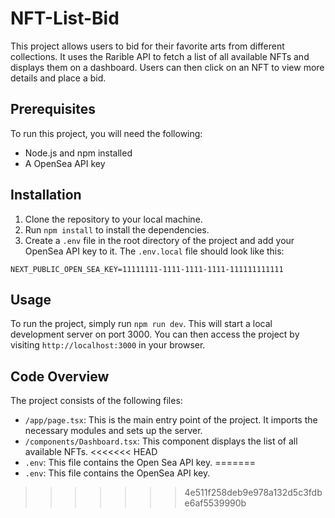  # NFT-List-Bid

This project allows users to bid for their favorite arts from different collections. It uses the Rarible API to fetch a list of all available NFTs and displays them on a dashboard. Users can then click on an NFT to view more details and place a bid.

## Prerequisites

To run this project, you will need the following:

* Node.js and npm installed
* A OpenSea API key

## Installation

1. Clone the repository to your local machine.
2. Run `npm install` to install the dependencies.
3. Create a `.env` file in the root directory of the project and add your OpenSea API key to it. The `.env.local` file should look like this:

```
NEXT_PUBLIC_OPEN_SEA_KEY=11111111-1111-1111-1111-111111111111
```

## Usage

To run the project, simply run `npm run dev`. This will start a local development server on port 3000. You can then access the project by visiting `http://localhost:3000` in your browser.

## Code Overview

The project consists of the following files:

* `/app/page.tsx`: This is the main entry point of the project. It imports the necessary modules and sets up the server.
* `/components/Dashboard.tsx`: This component displays the list of all available NFTs.
<<<<<<< HEAD
* `.env`: This file contains the Open Sea API key.
=======
* `.env`: This file contains the OpenSea API key.
>>>>>>> 4e511f258deb9e978a132d5c3fdbe6af5539990b
